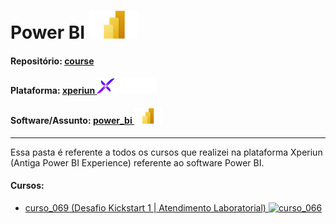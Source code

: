 # Power BI   <img src="../../0-outros/logos/software/microsoft_powerbi.png" alt="power_bi" width="auto" height="45">

#### Repositório: [course](../../)
#### Plataforma: <a href="../">xperiun   <img src="../../0-outros/logos/plataforma/xperiun.png" alt="xperiun" width="auto" height="25"></a>
#### Software/Assunto: <a href="./">power_bi   <img src="../../0-outros/logos/software/microsoft_powerbi.png" alt="power_bi" width="auto" height="25"></a>

---

Essa pasta é referente a todos os cursos que realizei na plataforma Xperiun (Antiga Power BI Experience) referente ao software Power BI.

#### Cursos:
- <a href="./curso_069">curso_069 (Desafio Kickstart 1  | Atendimento Laboratorial)   <img src="./curso_066/img/dev_week.png" alt="curso_066" width="auto" height="25"></a>
